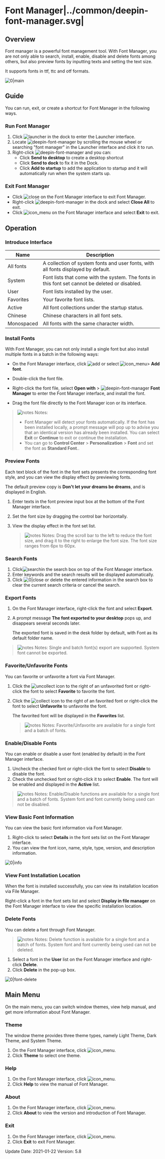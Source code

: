 # Font Manager|../common/deepin-font-manager.svg|

## Overview

Font manager is a powerful font management tool. With Font Manager, you are not only able to search, install, enable, disable and delete fonts among others, but also preview fonts by inputting texts and setting the text size.  

It supports fonts in ttf, ttc and otf formats.

![0|main](jpg/main.png)

## Guide

You can run, exit, or create a shortcut for Font Manager in the following ways.

### Run Font Manager

1. Click ![launcher](icon/deepin-launcher.svg) in the dock to enter the Launcher interface.
2. Locate ![deepin-font-manager](icon/deepin-font-manager.svg) by scrolling the mouse wheel or searching "font manager" in the Launcher interface and click it to run.
3. Right-click ![deepin-font-manager](icon/deepin-font-manager.svg) and you can:
   - Click **Send to desktop** to create a desktop shortcut
   - Click **Send to dock** to fix it in the Dock.
   - Click **Add to startup** to add the application to startup and it will automatically run when the system starts up.


### Exit Font Manager

- Click ![close](icon/close.svg) on the Font Manager interface to exit Font Manager.
- Right-click ![deepin-font-manager](icon/deepin-font-manager.svg) in the dock and select **Close All** to exit.
- Click ![icon_menu](icon/icon_menu.svg) on the Font Manager interface and select **Exit** to exit.

## Operation

### Introduce Interface

| Name       | Description                                                  |
| ---------- | ------------------------------------------------------------ |
| All fonts  | A collection of system fonts and user fonts, with all fonts displayed by default. |
| System     | Font lists that come with the system. The fonts in this font set cannot be deleted or disabled. |
| User       | Font lists installed by the user.                            |
| Favorites  | Your favorite font lists.                                    |
| Active     | All font collections under the startup status.               |
| Chinese    | Chinese characters in all font sets.                         |
| Monospaced | All fonts with the same character width.                     |

### Install Fonts

With Font Manager, you can not only install a single font but also install multiple fonts in a batch in the following ways:

- On the Font Manager interface, click ![add](icon/icon_plus.svg) or select ![icon_menu](icon/icon_menu.svg)> **Add font**.


- Double-click the font file.
-  Right-click the font file, select **Open with** > ![deepin-font-manager](icon/deepin-font-manager.svg) **Font Manager** to enter the Font Manager interface, and install the font.
- Drag the font file directly to the Font Manager icon  or its interface.

> ![notes](icon/notes.svg) Notes: 
>
> - Font Manager will detect your fonts automatically. If the font has been installed locally, a prompt message will pop up to advise you that an identical version has already been installed. You can select **Exit** or **Continue** to exit or continue the installation.
> -  You can go to **Control Center** > **Personalization** >  **Font** and set the font as **Standard Font**..

### Preview Fonts

Each text block of the font in the font sets presents the corresponding font style, and you can view the display effect by previewing fonts.

The default preview copy is **Don't let your dreams be dreams**, and is displayed in English.

1. Enter texts in the font preview input box at the bottom of the Font Manager interface.
2. Set the font size by dragging the control bar horizontally.
3. View the display effect in the font set list.

   > ![notes](icon/notes.svg) Notes: Drag the scroll bar to the left to reduce the font size, and drag it to the right to enlarge the font size. The font size ranges from 6px to 60px.

### Search Fonts

1. Click![search](icon/search.svg)in the search box on top of the Font Manager interface.
2. Enter keywords and the search results will be displayed automatically.
3. Click ![0|close](icon/close.svg) or delete the entered information in the search box to clear the current search criteria or cancel the search.

### Export Fonts

1. On the Font Manager interface, right-click the font and select **Export**.

2. A prompt message **The font exported to your desktop** pops up, and disappears several seconds later.

   The exported font is saved in the desk folder by default, with Font as its default folder name.

> ![notes](icon/notes.svg) Notes: Single and batch font(s) export are supported. System font cannot be exported.

### Favorite/Unfavorite Fonts

You can favorite or unfavorite a font via Font Manager.

1. Click the ![uncollect](icon/uncollection_normal.svg) icon to the right of an unfavorited font or right-click the font to select **Favorite** to favorite the font. 

2. Click the ![collect](icon/collection_normal.svg) icon to the right of an favorited font or right-click the font to select **Unfavorite** to unfavorite the font.  

   The favorited font will be displayed in the **Favorites** list.
   
   > ![notes](icon/notes.svg) Notes: Favorite/Unfavorite are available for a single font and a batch of fonts.

### Enable/Disable Fonts

You can enable or disable a user font (enabled by default) in the Font Manager interface. 

1. Uncheck the checked font or right-click the font to select **Disable** to disable the font.
2. Check the unchecked font or right-click it to select **Enable**. The font will be enabled and displayed in the **Active** list. 

> ![notes](icon/notes.svg) Notes: Enable/Disable functions are available for a single font and a batch of fonts. System font and font currently being used can not be disabled.

### View Basic Font Information

You can view the basic font information via Font Manager.

1. Right-click to select **Details** in the font sets list on the Font Manager interface.
2. You can view the font icon, name, style, type, version, and description information.

![0|info](jpg/info.png)

### View Font Installation Location

When the font is installed successfully, you can view its installation location via File Manager.

Right-click a font in the font sets list and select **Display in file manager** on the Font Manager interface to view the specific installation location.

### Delete Fonts

You can delete a font through Font Manager.

> ![notes](icon/notes.svg) Notes: Delete function is available for a single font and a batch of fonts. System font and font currently being used can not be deleted.

1. Select a font in the **User** list on the Font Manager interface and right-click **Delete**.
2. Click **Delete** in the pop-up box.

![0|font-delete](jpg/font-delete.png)

## Main Menu

On the main menu, you can switch window themes, view help manual, and get more information about Font Manager.

### Theme

The window theme provides three theme types, namely Light Theme, Dark Theme, and System Theme.

1. On the Font Manager interface, click ![icon_menu](icon/icon_menu.svg).
2. Click **Theme** to select one theme.

### Help

1. On the Font Manager interface, click ![icon_menu](icon/icon_menu.svg).
2. Click **Help** to view the manual of Font Manager.

### About

1. On the Font Manager interface, click ![icon_menu](icon/icon_menu.svg).
2. Click **About** to view the version and introduction of Font Manager.

### Exit

1. On the Font Manager interface, click ![icon_menu](icon/icon_menu.svg).
2. Click **Exit** to exit Font Manager.
<div class="version-info"><span>Update Date: 2021-01-22</span><span> Version: 5.8</span></div>